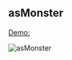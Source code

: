 asMonster
--------

[Demo:](http://asmonster.gbaptista.com/explorer/1.8.6/effects_Transitions.html)

![asMonster](http://asmonster.gbaptista.com/demo-asmonster.jpg "asMonster")
